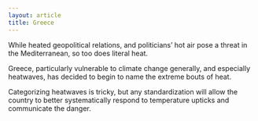 ```yaml
---
layout: article
title: Greece
---
```

While heated geopolitical relations, and politicians’ hot air pose a threat in the Mediterranean, so too does literal heat.

Greece, particularly vulnerable to climate change generally, and especially heatwaves, has decided to begin to name the extreme bouts of heat.

Categorizing heatwaves is tricky, but any standardization will allow the country to better systematically respond to temperature upticks and communicate the danger.